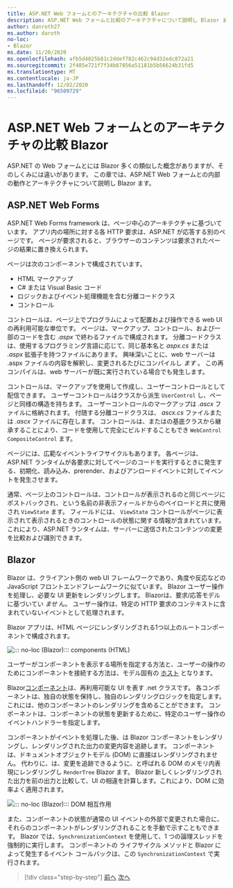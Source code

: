 ```yaml
---
title: ASP.NET Web フォームとのアーキテクチャの比較 Blazor
description: ASP.NET Web フォームと比較のアーキテクチャについて説明し Blazor ます。
author: danroth27
ms.author: daroth
no-loc:
- Blazor
ms.date: 11/20/2020
ms.openlocfilehash: afb5d4025b81c2ddef782c462c94d32edc872a21
ms.sourcegitcommit: 2f485e721f7f34b87856a51181b5b56624b31fd5
ms.translationtype: MT
ms.contentlocale: ja-JP
ms.lasthandoff: 12/02/2020
ms.locfileid: "96509729"
---
```

# <a name="architecture-comparison-of-aspnet-web-forms-and-no-locblazor"></a>ASP.NET Web フォームとのアーキテクチャの比較 Blazor

ASP.NET の Web フォームとには Blazor 多くの類似した概念がありますが、そのしくみには違いがあります。 この章では、ASP.NET Web フォームとの内部の動作とアーキテクチャについて説明し Blazor ます。

## <a name="aspnet-web-forms"></a>ASP.NET Web Forms

ASP.NET Web Forms framework は、ページ中心のアーキテクチャに基づいています。 アプリ内の場所に対する各 HTTP 要求は、ASP.NET が応答する別のページです。 ページが要求されると、ブラウザーのコンテンツは要求されたページの結果に置き換えられます。

ページは次のコンポーネントで構成されています。

- HTML マークアップ
- C# または Visual Basic コード
- ロジックおよびイベント処理機能を含む分離コードクラス
- コントロール

コントロールは、ページ上でプログラムによって配置および操作できる web UI の再利用可能な単位です。 ページは、マークアップ、コントロール、および一部のコードを含む *.aspx* で終わるファイルで構成されます。 分離コードクラスは、使用するプログラミング言語に応じて、同じ基本名と *aspx.cs* または *.aspx* 拡張子を持つファイルにあります。 興味深いことに、web サーバーは .aspx ファイルの内容を解釈し、変更されるたびにコンパイルし *ます* 。 この再コンパイルは、web サーバーが既に実行されている場合でも発生します。

コントロールは、マークアップを使用して作成し、ユーザーコントロールとして配信できます。 ユーザーコントロールはクラスから派生 `UserControl` し、ページと同様の構造を持ちます。 ユーザーコントロールのマークアップは *.ascx* ファイルに格納されます。 付随する分離コードクラスは、 *ascx.cs* ファイルまたは *.ascx* ファイルに存在します。 コントロールは、またはの基底クラスから継承することにより、コードを使用して完全にビルドすることもでき `WebControl` `CompositeControl` ます。

ページには、広範なイベントライフサイクルもあります。 各ページは、ASP.NET ランタイムが各要求に対してページのコードを実行するときに発生する、初期化、読み込み、prerender、およびアンロードイベントに対してイベントを発生させます。

通常、ページ上のコントロールは、コントロールが表示されるのと同じページにポストバックされ、という名前の非表示フィールドからのペイロードと共に使用され `ViewState` ます。 フィールドには、 `ViewState` コントロールがページに表示されて表示されるときのコントロールの状態に関する情報が含まれています。これにより、ASP.NET ランタイムは、サーバーに送信されたコンテンツの変更を比較および識別できます。

## Blazor

Blazor は、クライアント側の web UI フレームワークであり、角度や反応などの JavaScript フロントエンドフレームワークに似ています。 Blazor ユーザー操作を処理し、必要な UI 更新をレンダリングします。 Blazorは、要求/応答モデルに基づいてい *ませ* ん。 ユーザー操作は、特定の HTTP 要求のコンテキストに含まれていないイベントとして処理されます。

Blazor アプリは、HTML ページにレンダリングされる1つ以上のルートコンポーネントで構成されます。

![::: no-loc (Blazor)::: components (HTML)](./media/architecture-comparison/blazor-components-in-html.png)

ユーザーがコンポーネントを表示する場所を指定する方法と、ユーザーの操作のためにコンポーネントを接続する方法は、モデル固有の [ホスト](hosting-models.md) となります。

Blazor[コンポーネント](components.md)は、再利用可能な UI を表す .net クラスです。 各コンポーネントは、独自の状態を保持し、独自のレンダリングロジックを指定します。これには、他のコンポーネントのレンダリングを含めることができます。 コンポーネントは、コンポーネントの状態を更新するために、特定のユーザー操作のイベントハンドラーを指定します。

コンポーネントがイベントを処理した後、は Blazor コンポーネントをレンダリングし、レンダリングされた出力の変更内容を追跡します。 コンポーネントは、ドキュメントオブジェクトモデル (DOM) に直接はレンダリングされません。 代わりに、は、変更を追跡できるように、と呼ばれる DOM のメモリ内表現にレンダリングし `RenderTree` Blazor ます。 Blazor 新しくレンダリングされた出力を前の出力と比較して、UI の相違を計算します。これにより、DOM に効率よく適用されます。

![::: no-loc (Blazor)::: DOM 相互作用](./media/architecture-comparison/blazor-dom-interaction.png)

また、コンポーネントの状態が通常の UI イベントの外部で変更された場合に、それらのコンポーネントがレンダリングされることを手動で示すこともできます。 Blazor では、`SynchronizationContext` を使用して、1 つの論理スレッドを強制的に実行します。 コンポーネントの ライフサイクル メソッドと Blazor によって発生するイベント コールバックは、この `SynchronizationContext` で実行されます。

>[!div class="step-by-step"]
>[前へ](introduction.md)
>[次へ](hosting-models.md)
